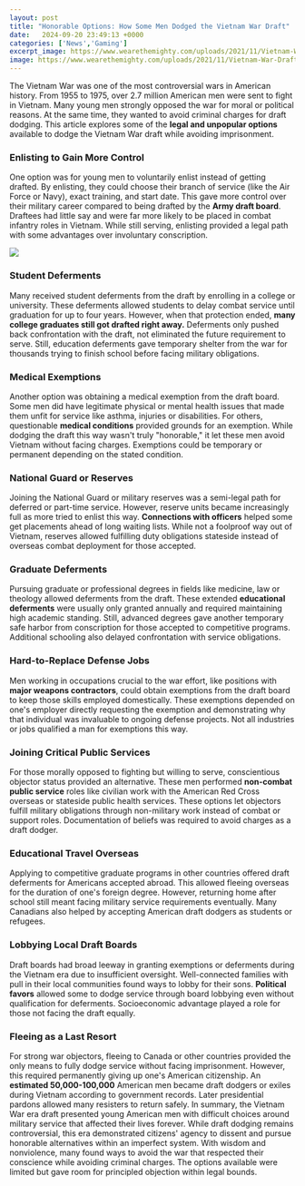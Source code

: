 ```yaml
---
layout: post
title: "Honorable Options: How Some Men Dodged the Vietnam War Draft"
date:   2024-09-20 23:49:13 +0000
categories: ['News','Gaming']
excerpt_image: https://www.wearethemighty.com/uploads/2021/11/Vietnam-War-Draft.png
image: https://www.wearethemighty.com/uploads/2021/11/Vietnam-War-Draft.png
---
```


The Vietnam War was one of the most controversial wars in American history. From 1955 to 1975, over 2.7 million American men were sent to fight in Vietnam. Many young men strongly opposed the war for moral or political reasons. At the same time, they wanted to avoid criminal charges for draft dodging. This article explores some of the **legal and unpopular options** available to dodge the Vietnam War draft while avoiding imprisonment.
### Enlisting to Gain More Control
One option was for young men to voluntarily enlist instead of getting drafted. By enlisting, they could choose their branch of service (like the Air Force or Navy), exact training, and start date. This gave more control over their military career compared to being drafted by the **Army draft board**. Draftees had little say and were far more likely to be placed in combat infantry roles in Vietnam. While still serving, enlisting provided a legal path with some advantages over involuntary conscription. 

![](https://www.wearethemighty.com/app/uploads/legacy/assets.rbl.ms/17246267/origin.jpg?width=757)
### Student Deferments 
Many received student deferments from the draft by enrolling in a college or university. These deferments allowed students to delay combat service until graduation for up to four years. However, when that protection ended, **many college graduates still got drafted right away.** Deferments only pushed back confrontation with the draft, not eliminated the future requirement to serve. Still, education deferments gave temporary shelter from the war for thousands trying to finish school before facing military obligations.
### Medical Exemptions 
Another option was obtaining a medical exemption from the draft board. Some men did have legitimate physical or mental health issues that made them unfit for service like asthma, injuries or disabilities. For others, questionable **medical conditions** provided grounds for an exemption. While dodging the draft this way wasn't truly "honorable," it let these men avoid Vietnam without facing charges. Exemptions could be temporary or permanent depending on the stated condition. 
### National Guard or Reserves
Joining the National Guard or military reserves was a semi-legal path for deferred or part-time service. However, reserve units became increasingly full as more tried to enlist this way. **Connections with officers** helped some get placements ahead of long waiting lists. While not a foolproof way out of Vietnam, reserves allowed fulfilling duty obligations stateside instead of overseas combat deployment for those accepted. 
### Graduate Deferments
Pursuing graduate or professional degrees in fields like medicine, law or theology allowed deferments from the draft. These extended **educational deferments** were usually only granted annually and required maintaining high academic standing. Still, advanced degrees gave another temporary safe harbor from conscription for those accepted to competitive programs. Additional schooling also delayed confrontation with service obligations. 
### Hard-to-Replace Defense Jobs
Men working in occupations crucial to the war effort, like positions with **major weapons contractors**, could obtain exemptions from the draft board to keep those skills employed domestically. These exemptions depended on one's employer directly requesting the exemption and demonstrating why that individual was invaluable to ongoing defense projects. Not all industries or jobs qualified a man for exemptions this way. 
### Joining Critical Public Services
For those morally opposed to fighting but willing to serve, conscientious objector status provided an alternative. These men performed **non-combat public service** roles like civilian work with the American Red Cross overseas or stateside public health services. These options let objectors fulfill military obligations through non-military work instead of combat or support roles. Documentation of beliefs was required to avoid charges as a draft dodger.
### Educational Travel Overseas
Applying to competitive graduate programs in other countries offered draft deferments for Americans accepted abroad. This allowed fleeing overseas for the duration of one's foreign degree. However, returning home after school still meant facing military service requirements eventually. Many Canadians also helped by accepting American draft dodgers as students or refugees.
### Lobbying Local Draft Boards  
Draft boards had broad leeway in granting exemptions or deferments during the Vietnam era due to insufficient oversight. Well-connected families with pull in their local communities found ways to lobby for their sons. **Political favors** allowed some to dodge service through board lobbying even without qualification for deferments. Socioeconomic advantage played a role for those not facing the draft equally.
### Fleeing as a Last Resort
For strong war objectors, fleeing to Canada or other countries provided the only means to fully dodge service without facing imprisonment. However, this required permanently giving up one's American citizenship. An **estimated 50,000-100,000** American men became draft dodgers or exiles during Vietnam according to government records. Later presidential pardons allowed many resisters to return safely. 
In summary, the Vietnam War era draft presented young American men with difficult choices around military service that affected their lives forever. While draft dodging remains controversial, this era demonstrated citizens' agency to dissent and pursue honorable alternatives within an imperfect system. With wisdom and nonviolence, many found ways to avoid the war that respected their conscience while avoiding criminal charges. The options available were limited but gave room for principled objection within legal bounds.